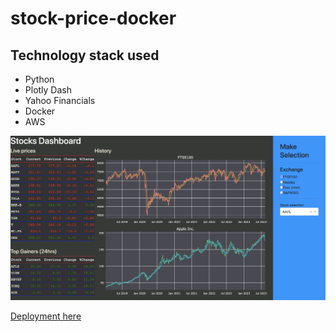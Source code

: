# stock-price-docker

## Technology stack used
- Python
- Plotly Dash
- Yahoo Financials
- Docker
- AWS

![Dashboard](dash.jpg)

[Deployment here](http://ec2-3-8-56-40.eu-west-2.compute.amazonaws.com:3000/)
